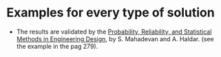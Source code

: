 # Examples for every type of solution

* The results are validated by the [Probability, Reliability, and Statistical Methods in Engineering Design](https://www.wiley.com/en-sg/Probability%2C+Reliability%2C+and+Statistical+Methods+in+Engineering+Design-p-9780471331193), by S. Mahadevan and A. Haldar.
(see the example in the pag 279).
